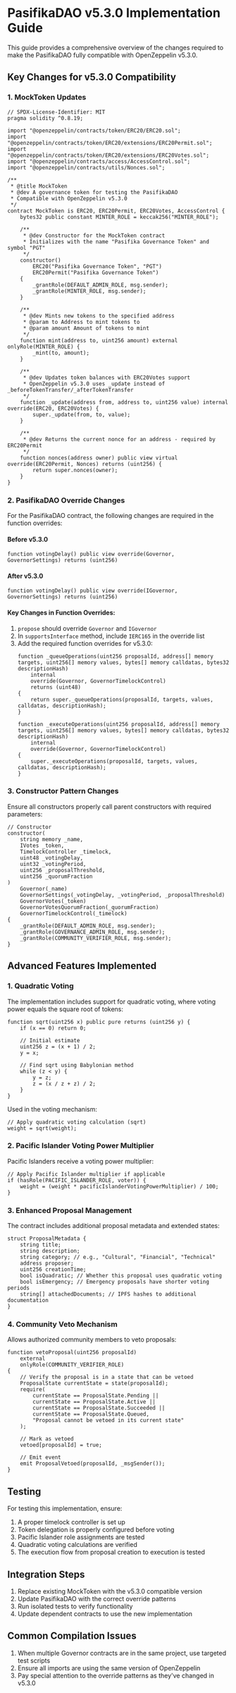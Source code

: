 # PasifikaDAO v5.3.0 Implementation Guide

This guide provides a comprehensive overview of the changes required to make the PasifikaDAO fully compatible with OpenZeppelin v5.3.0.

## Key Changes for v5.3.0 Compatibility

### 1. MockToken Updates

```solidity
// SPDX-License-Identifier: MIT
pragma solidity ^0.8.19;

import "@openzeppelin/contracts/token/ERC20/ERC20.sol";
import "@openzeppelin/contracts/token/ERC20/extensions/ERC20Permit.sol";
import "@openzeppelin/contracts/token/ERC20/extensions/ERC20Votes.sol";
import "@openzeppelin/contracts/access/AccessControl.sol";
import "@openzeppelin/contracts/utils/Nonces.sol";

/**
 * @title MockToken
 * @dev A governance token for testing the PasifikaDAO
 * Compatible with OpenZeppelin v5.3.0
 */
contract MockToken is ERC20, ERC20Permit, ERC20Votes, AccessControl {
    bytes32 public constant MINTER_ROLE = keccak256("MINTER_ROLE");

    /**
     * @dev Constructor for the MockToken contract 
     * Initializes with the name "Pasifika Governance Token" and symbol "PGT"
     */
    constructor() 
        ERC20("Pasifika Governance Token", "PGT") 
        ERC20Permit("Pasifika Governance Token")
    {
        _grantRole(DEFAULT_ADMIN_ROLE, msg.sender);
        _grantRole(MINTER_ROLE, msg.sender);
    }

    /**
     * @dev Mints new tokens to the specified address
     * @param to Address to mint tokens to
     * @param amount Amount of tokens to mint
     */
    function mint(address to, uint256 amount) external onlyRole(MINTER_ROLE) {
        _mint(to, amount);
    }

    /**
     * @dev Updates token balances with ERC20Votes support
     * OpenZeppelin v5.3.0 uses _update instead of _beforeTokenTransfer/_afterTokenTransfer
     */
    function _update(address from, address to, uint256 value) internal override(ERC20, ERC20Votes) {
        super._update(from, to, value);
    }

    /**
     * @dev Returns the current nonce for an address - required by ERC20Permit
     */
    function nonces(address owner) public view virtual override(ERC20Permit, Nonces) returns (uint256) {
        return super.nonces(owner);
    }
}
```

### 2. PasifikaDAO Override Changes

For the PasifikaDAO contract, the following changes are required in the function overrides:

#### Before v5.3.0
```solidity
function votingDelay() public view override(Governor, GovernorSettings) returns (uint256)
```

#### After v5.3.0
```solidity
function votingDelay() public view override(IGovernor, GovernorSettings) returns (uint256)
```

#### Key Changes in Function Overrides:

1. `propose` should override `Governor` and `IGovernor`
2. In `supportsInterface` method, include `IERC165` in the override list
3. Add the required function overrides for v5.3.0:
   ```solidity
   function _queueOperations(uint256 proposalId, address[] memory targets, uint256[] memory values, bytes[] memory calldatas, bytes32 descriptionHash)
       internal
       override(Governor, GovernorTimelockControl)
       returns (uint48)
   {
       return super._queueOperations(proposalId, targets, values, calldatas, descriptionHash);
   }
   
   function _executeOperations(uint256 proposalId, address[] memory targets, uint256[] memory values, bytes[] memory calldatas, bytes32 descriptionHash)
       internal
       override(Governor, GovernorTimelockControl)
   {
       super._executeOperations(proposalId, targets, values, calldatas, descriptionHash);
   }
   ```

### 3. Constructor Pattern Changes

Ensure all constructors properly call parent constructors with required parameters:

```solidity
// Constructor
constructor(
    string memory _name,
    IVotes _token,
    TimelockController _timelock,
    uint48 _votingDelay,
    uint32 _votingPeriod,
    uint256 _proposalThreshold,
    uint256 _quorumFraction
)
    Governor(_name)
    GovernorSettings(_votingDelay, _votingPeriod, _proposalThreshold)
    GovernorVotes(_token)
    GovernorVotesQuorumFraction(_quorumFraction)
    GovernorTimelockControl(_timelock)
{
    _grantRole(DEFAULT_ADMIN_ROLE, msg.sender);
    _grantRole(GOVERNANCE_ADMIN_ROLE, msg.sender);
    _grantRole(COMMUNITY_VERIFIER_ROLE, msg.sender);
}
```

## Advanced Features Implemented

### 1. Quadratic Voting

The implementation includes support for quadratic voting, where voting power equals the square root of tokens:

```solidity
function sqrt(uint256 x) public pure returns (uint256 y) {
    if (x == 0) return 0;
    
    // Initial estimate
    uint256 z = (x + 1) / 2;
    y = x;
    
    // Find sqrt using Babylonian method
    while (z < y) {
        y = z;
        z = (x / z + z) / 2;
    }
}
```

Used in the voting mechanism:

```solidity
// Apply quadratic voting calculation (sqrt)
weight = sqrt(weight);
```

### 2. Pacific Islander Voting Power Multiplier

Pacific Islanders receive a voting power multiplier:

```solidity
// Apply Pacific Islander multiplier if applicable
if (hasRole(PACIFIC_ISLANDER_ROLE, voter)) {
    weight = (weight * pacificIslanderVotingPowerMultiplier) / 100;
}
```

### 3. Enhanced Proposal Management

The contract includes additional proposal metadata and extended states:

```solidity
struct ProposalMetadata {
    string title;
    string description;
    string category; // e.g., "Cultural", "Financial", "Technical"
    address proposer;
    uint256 creationTime;
    bool isQuadratic; // Whether this proposal uses quadratic voting
    bool isEmergency; // Emergency proposals have shorter voting periods
    string[] attachedDocuments; // IPFS hashes to additional documentation
}
```

### 4. Community Veto Mechanism

Allows authorized community members to veto proposals:

```solidity
function vetoProposal(uint256 proposalId) 
    external 
    onlyRole(COMMUNITY_VERIFIER_ROLE)
{
    // Verify the proposal is in a state that can be vetoed
    ProposalState currentState = state(proposalId);
    require(
        currentState == ProposalState.Pending ||
        currentState == ProposalState.Active ||
        currentState == ProposalState.Succeeded ||
        currentState == ProposalState.Queued,
        "Proposal cannot be vetoed in its current state"
    );
    
    // Mark as vetoed
    vetoed[proposalId] = true;
    
    // Emit event
    emit ProposalVetoed(proposalId, _msgSender());
}
```

## Testing

For testing this implementation, ensure:

1. A proper timelock controller is set up
2. Token delegation is properly configured before voting
3. Pacific Islander role assignments are tested
4. Quadratic voting calculations are verified
5. The execution flow from proposal creation to execution is tested

## Integration Steps

1. Replace existing MockToken with the v5.3.0 compatible version
2. Update PasifikaDAO with the correct override patterns
3. Run isolated tests to verify functionality
4. Update dependent contracts to use the new implementation

## Common Compilation Issues

1. When multiple Governor contracts are in the same project, use targeted test scripts
2. Ensure all imports are using the same version of OpenZeppelin
3. Pay special attention to the override patterns as they've changed in v5.3.0
